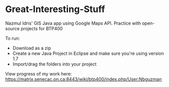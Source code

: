 Great-Interesting-Stuff
=======================

Nazmul Idris' GIS Java app using Google Maps API. Practice with open-source projects for BTP400

To run:
* Download as a zip
* Create a new Java Project in Eclipse and make sure you're using version 1.7
* Import/drag the folders into your project 

View progress of my work here: https://matrix.senecac.on.ca:8443/wiki/btp400/index.php/User:Nbguzman
